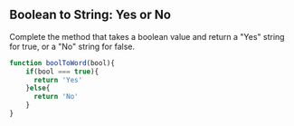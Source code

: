 ## Boolean to String: Yes or No

Complete the method that takes a boolean value and return a "Yes" string for true, or a "No" string for false.

```javascript
function boolToWord(bool){
    if(bool === true){
      return 'Yes'
    }else{
      return 'No'
    }
}
```
